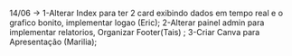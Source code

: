 14/06 -> 
1-Alterar Index para ter 2 card exibindo dados em tempo real e o grafico bonito, implementar logao (Eric);
2-Alterar painel admin para implementar relatorios, Organizar Footer(Tais) ;
3-Criar Canva para Apresentação (Marilia);